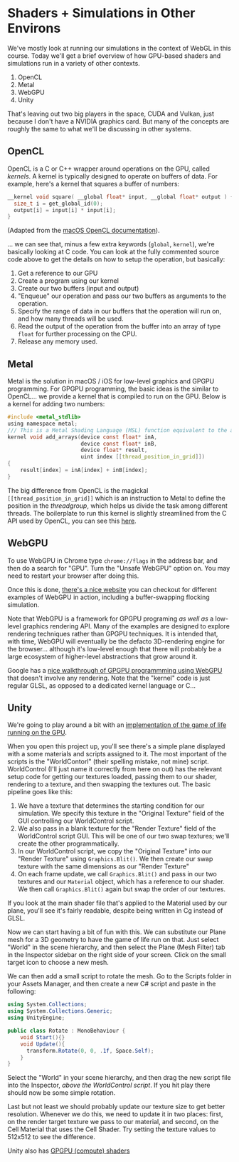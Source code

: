# Shaders + Simulations in Other Environs

We've mostly look at running our simulations in the context of WebGL in this course. Today we'll get a brief overview of how GPU-based shaders and simulations run in a variety of other contexts.

1. OpenCL
2. Metal
3. WebGPU
4. Unity

That's leaving out two big players in the space, CUDA and Vulkan, just because I don't have a NVIDIA graphics card. But many of the concepts are roughly the same to what we'll be discussing in other systems.

## OpenCL
OpenCL is a C or C++ wrapper around operations on the GPU, called *kernels*. A kernel is typically designed to operate on buffers of data. For example, here's a kernel that squares a buffer of numbers:

```c
__kernel void square( __global float* input, __global float* output ) {
  size_t i = get_global_id(0);
  output[i] = input[i] * input[i];
}
```
(Adapted from the [macOS OpenCL documentation](https://developer.apple.com/library/archive/samplecode/OpenCL_Hello_World_Example/Listings/hello_c.html)).

... we can see that, minus a few extra keywords (`global`, `kernel`), we're basically looking at C code. You can look at the fully commented source code above to get the details on how to setup the operation, but basically:

1. Get a reference to our GPU
2. Create a program using our kernel
3. Create our two buffers (input and output)
4. "Enqueue" our operation and pass our two buffers as arguments to the operation.
5. Specify the range of data in our buffers that the operation will run on, and how many threads will be used.
6. Read the output of the operation from the buffer into an array of type `float` for further processing on the CPU.
7. Release any memory used.

## Metal
Metal is the solution in macOS / iOS for low-level graphics and GPGPU programming. For GPGPU programming, the basic ideas is the similar to OpenCL... we provide a kernel that is compiled to run on the GPU. Below is a kernel for adding two numbers:

```c
#include <metal_stdlib>
using namespace metal;
/// This is a Metal Shading Language (MSL) function equivalent to the add_arrays() C function, used to perform the calculation on a GPU.
kernel void add_arrays(device const float* inA,
                       device const float* inB,
                       device float* result,
                       uint index [[thread_position_in_grid]])
{
    result[index] = inA[index] + inB[index];
}
```

The big difference from OpenCL is the magickal `[[thread_position_in_grid]]` which is an instruction to Metal to define the position in the *threadgroup*, which helps us divide the task among different threads. The boilerplate to run this kernel is slightly streamlined from the C API used by OpenCL, you can see this [here](https://developer.apple.com/documentation/metal/basic_tasks_and_concepts/performing_calculations_on_a_gpu?preferredLanguage=occ).

## WebGPU

To use WebGPU in Chrome type `chrome://flags` in the address bar, and then do a search for "GPU". Turn the "Unsafe WebGPU" option on. You may need to restart your browser after doing this.

Once this is done, [there's a nice website](https://austineng.github.io/webgpu-samples/#) you can checkout for different examples of WebGPU in action, including a buffer-swapping flocking simulation. 

Note that WebGPU is a framework for GPGPU programing *as well as* a low-level graphics rendering API. Many of the examples are designed to explore rendering techniques rather than GPGPU techniques. It is intended that, with time, WebGPU will eventually be the defacto 3D-rendering engine for the browser... although it's low-level enough that there will probably be a large ecosystem of higher-level abstractions that grow around it.

Google has a [nice walkthrough of GPGPU programmming using WebGPU](https://developers.google.com/web/updates/2019/08/get-started-with-gpu-compute-on-the-web) that doesn't involve any rendering. Note that the "kernel" code is just regular GLSL, as opposed to a dedicated kernel language or C...

## Unity

We're going to play around a bit with an [implementation of the game of life running on the GPU](https://github.com/sevelee/2d-game-of-life-by-frag-shader).

When you open this project up, you'll see there's a simple plane displayed with a some materials and scripts assigned to it. The most important of the scripts is the "WorldContorl" (their spelling mistake, not mine) script. WorldControl (I'll just name it correctly from here on out) has the relevant setup code for getting our textures loaded, passing them to our shader, rendering to a texture, and then swapping the textures out. The basic pipeline goes like this:

1. We have a texture that determines the starting condition for our simulation. We specify this texture in the "Original Texture" field of the GUI controlling our WorldControl script.
2. We also pass in a blank texture for the "Render Texture" field of the WorldControl script GUI. This will be one of our two swap textures; we'll create the other programmatically.
3. In our WorldControl script, we copy the "Original Texture" into our "Render Texture" using `Graphics.Blit()`. We then create our swap texture with the same dimensions as our "Render Texture"
4. On each frame update, we call `Graphics.Blit()` and pass in our two textures and our `Material` object, which has a reference to our shader. We then call `Graphics.Blit()` again but swap the order of our textures. 

If you look at the main shader file that's applied to the Material used by our plane, you'll see it's fairly readable, despite being written in Cg instead of GLSL.

Now we can start having a bit of fun with this. We can substitute our Plane mesh for a 3D geometry to have the game of life run on that. Just select "World" in the scene hierarchy, and then select the Plane (Mesh Filter) tab in the Inspector sidebar on the right side of your screen. Click on the small target icon to choose a new mesh.

We can then add a small script to rotate the mesh. Go to the Scripts folder in your Assets Manager, and then create a new C# script and paste in the following:

```c#
using System.Collections;
using System.Collections.Generic;
using UnityEngine;

public class Rotate : MonoBehaviour {
    void Start(){}
    void Update(){
      transform.Rotate(0, 0, .1f, Space.Self);
    }
}
```

Select the "World" in your scene hierarchy, and then drag the new script file into the Inspector, *above the WorldControl script*. If you hit play there should now be some simple rotation.

Last but not least we should probably update our texture size to get better resolution. Whenever we do this, we need to update it in two places: first, on the render target texture we pass to our material, and second, on the Cell Material that uses the Cell Shader. Try setting the texture values to 512x512 to see the difference.

Unity also has [GPGPU (compute) shaders](https://docs.unity3d.com/Manual/class-ComputeShader.html)

